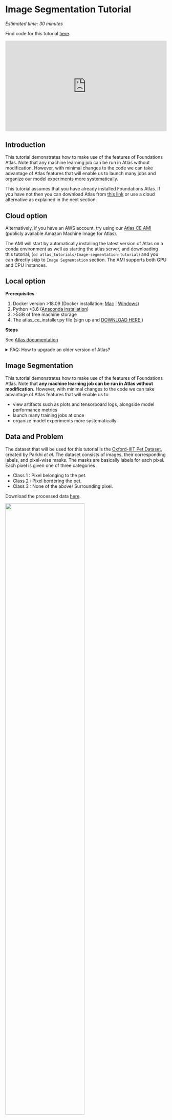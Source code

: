 #  Image Segmentation Tutorial

*Estimated time: 30 minutes*

Find code for this tutorial [here](https://github.com/dessa-public/Image-segmentation-tutorial).

<div style="position: relative; padding-bottom: 56.25%; height: 0; overflow: hidden; max-width: 100%; height: auto;">
  <iframe src="https://www.youtube.com/embed/TnMq0V_O1zs?start=146" frameborder="0" allowfullscreen style="position: absolute; top: 0; left: 0; width: 100%; height: 100%;"></iframe>
</div>

## Introduction

This tutorial demonstrates how to make use of the features of Foundations Atlas. Note that any machine learning
job can be run in Atlas without modification. However, with minimal changes to the code we can take advantage of 
Atlas features that will enable us to launch many jobs and organize our model experiments more systematically.

This tutorial assumes that you have already installed Foundations Atlas. If you have not then you can download 
Atlas from [this link](https://www.atlas.dessa.com/) or use a cloud alternative as explained in the next section.

## Cloud option
Alternatively, if you have an AWS account, try using our <a target="_blank" href="https://docs.atlas.dessa.com">Atlas CE AMI</a> (publicly available Amazon Machine Image for Atlas).

The AMI will start by automatically installing the latest version of Atlas on a conda environment as well as starting the atlas server, and downloading this tutorial, (`cd atlas_tutorials/Image-segmentation-tutorial`) and you can directly skip to `Image Segmentation` section. The AMI supports both GPU and CPU instances.

## Local option
**Prerequisites**

1. Docker version >18.09 (Docker installation: <a target="_blank" href="https://docs.docker.com/docker-for-mac/install/"> Mac</a>
 | <a target="_blank" href="https://docs.docker.com/docker-for-windows/install/"> Windows</a>)
2. Python >3.6 (<a target="_blank" href="https://www.anaconda.com/distribution/">Anaconda installation</a>)
3. \>5GB of free machine storage
4. The atlas_ce_installer.py file (sign up and <a target="_blank" href="https://www.atlas.dessa.com/"> DOWNLOAD HERE </a>)


**Steps**

See <a target="_blank" href="https://docs.atlas.dessa.com/">Atlas documentation</a>
  

<details>
  <summary>FAQ: How to upgrade an older version of Atlas?</summary>
<br>

1. Stop atlas server using <code>atlas-server stop</code> <br><br>
2. Remove docker images related to Atlas in your terminal with:
  <br><code>docker images | grep atlas-ce | awk '{print $3}' | xargs docker rmi -f</code><br><br>
3. Remove the environment where you installed the Atlas or pip uninstall the Atlas:
<br><code>conda env remove -n your_env_name</code><br><br>


</details>

## Image Segmentation

This tutorial demonstrates how to make use of the features of Foundations Atlas. Note that **any machine learning job can be run in Atlas without modification.** However, with minimal changes to the code we can take advantage of Atlas features that will enable us to:

* view artifacts such as plots and tensorboard logs, alongside model performance metrics
* launch many training jobs at once
* organize model experiments more systematically


## Data and Problem

The dataset that will be used for this tutorial is the <a target="_blank" href="https://www.robots.ox.ac.uk/~vgg/data/pets/">Oxford-IIIT Pet Dataset</a>, created by Parkhi *et al*. The dataset consists of images, their corresponding labels, and pixel-wise masks. The masks are basically labels for each pixel. Each pixel is given one of three categories :

* Class 1 : Pixel belonging to the pet.
* Class 2 : Pixel bordering the pet.
* Class 3 : None of the above/ Surrounding pixel.

Download the processed data [here](https://dl-shareable.s3.amazonaws.com/train_data.npz).

<img src='https://github.com/dessa-public/Image-segmentation-tutorial/raw/master/images/data.png' width=70%>

## U-Net Model

The model being used here is a modified U-Net. A U-Net consists of an encoder (downsampler) and decoder (upsampler). In-order to learn robust features, and reduce the number of trainable parameters, a pretrained model can be used as the encoder. Thus, the encoder for this task will be a pretrained MobileNetV2 model, whose intermediate outputs will be used, and the decoder will be the upsample block already implemented in TensorFlow Examples in the [Pix2pix](https://github.com/tensorflow/examples/blob/master/tensorflow_examples/models/pix2pix/pix2pix.py) tutorial.
 
The reason to output three channels is because there are three possible labels for each pixel. Think of this as multi-classification where each pixel is being classified into three classes.

As mentioned, the encoder will be a pretrained MobileNetV2 model which is prepared and ready to use in [tf.keras.applications](https://www.tensorflow.org/versions/r2.0/api_docs/python/tf/keras/applications). The encoder consists of specific outputs from intermediate layers in the model. Note that the encoder will not be trained during the training process.

In the following sections, we will describe how to use this repository and train your own image-segmentation ML model in just a few steps.

Clone this repository by running:
```bash
git clone https://github.com/dessa-public/Image-segmentation-tutorial.git
```
and then type `cd Image-segmentation-tutorial` in the terminal to make this your current directory.

Paste the previously downloaded file named `train_data.npz` under the `data` directory of Image-segmentation-tutorial project.

## Start Atlas

Activate the conda environment in which Foundations Atlas is installed (by running `conda activte your_env` inside terminal). Then run `atlas-server start` 
in a new tab terminal. Validate that the GUI has been started by accessing it at <a target="_blank" href="http://localhost:5555/projects">http://localhost:5555/projects</a>.
(If using cloud, GUI should be accessible at <a target="_blank" href="http://localhost:5555/projects">http://<instance_IP>:5555/projects</a> insteal)

## Running a job

Activate the environment in which you have Foundations Atlas installed, then from inside the project directory (Image-segmentation-tutorial) run the following command:
```python
foundations submit scheduler . code/main.py
```
Notice that you didn't need to install any other packages to run your job because Foundations already takes care of it. This is ensured by the fact that you 
have a `requirements.txt` file in your main directory that specifies the python packages needed by your project. Foundations Atlas makes use of that file to 
install your requirements before executing your codebase.

If you take a look at Atlas dashboard, you can see basic information about the ran job such as start time, its status or its job ID.
You can also check the logs of your job by clicking the expand button on the right end of the job row of each job.

Congrats! Your run was scheduled by Foundations Atlas! It is important to notice that the initial codebase was written with no intention of using Atlas in 
mind. Despite using foundations to schedule the job, the codebase is not "aware" of the existence of Atlas.

Let's move on to explore the more advanced features of Atlas such as parameters and metrics tracking, models analysis, hyperparameter search and more.

## Atlas Features
The Atlas features include: 
1. Experiment reproducibility
2. Various jobs status monitoring (i.e. running, killed etc.) from GUI
3. Job metrics and hyperparameters analysis in the GUI
4. Saving and viewing of any artifacts such as images, audio or video from the GUI
5. Automatic job scheduling
6. Live logs for any running jobs and saved logs for finished or failed jobs are accessible from the GUI
7. Hyperparameter search
8. Tensorboard integration to analyze deep learning models
9. Running jobs in docker containers


## How to Enable Full Atlas Features

Inside the `code` directory, you are provided with the following python scripts:

* main.py: a main script which prepares data, trains an U-net model, then evaluates the model on the test set.

To enable Atlas features, we only to need to make a few changes. Let's start by importing foundations to the beginning of `main.py`, where we will make most 
of our changes:

```python
import foundations
```

## Logging Metrics and Parameters

When training machine learning models, it is always good practice to keep a record of the different architectures and parameters that were tried. Some 
example parameters are the number of layers, number of neurones per layer, dataset used or other parameters specific to the experiment.

To do that,
 Atlas enables
any job 
parameters to be logged in the GUI using `foundations.log_params()` which accepts key-value pairs.

Look for the comment:

```python
# TODO Add foundations.log_params(hyper_params)
```

replace this with:
```python
foundations.log_params(hyper_params)

```

Here, `hyper_params` is a dictionary in which keys are parameter names and values are parameter values.

In addition to keeping track of an experiment parameters, it is also good practice to record the outcome of such experiment, typically called metrics. Some 
example metrics can be Accuracy, Precision or other scores useful for the analysis of the problem.

In our case, the last line of `main.py` outputs the training and validation accuracy. After these statements, we will call the function `foundations
.log_metric()`.This function takes two arguments, a key and a value. After the function call has been added,  once a job successfully completes, logged metrics for each job will be visible from the Foundations GUI. Copy the following line and replace the print statement with it.

Look for the comment:

```python
# TODO Add foundations log_metrics here
```
replace this line with the lines below:
```python
foundations.log_metric('train_accuracy', float(train_acc))
foundations.log_metric('val_accuracy', float(val_acc))
```

## Saving Artifacts

We want to monitor the progress of our model while training by looking at the predicted masks for a given training image. With Atlas, we can save any artifact such as images, audio, video or any other files to the GUI with just one line.

It is worth noting that, in order to save artifact to Atlas dashboard, the artifact needs to be saved on disk first. The path of the file on disk is then 
used to log such artifacts to the GUI.

Look for the comment:
```python
# TODO Add foundations artifact i.e. foundations.save_artifact(f"sample_{name}.png", key=f"sample_{name}")
```
and replace it with:
```python
foundations.save_artifact(f"sample_{name}.png", key=f"sample_{name}")
```
Moreover, you can save the trained model checkpoint files as an artifact in GUI.

Look for the comment:
```python
# TODO Add foundations save_artifacts here to save the trained model
```
and replace it with:

```python
foundations.save_artifact('trained_model.h5', key='trained_model')
```
This will allow you to download the trained model corresponding to any experiment directly from GUI.

## TensorBoard Integration 


<a target="_blank" href="https://www.tensorflow.org/tensorboard/r1/summaries">TensorBoard</a> is a super powerful model visualization tool that makes 
the analysis of your training very easy. 

Luckily, Foundations Atlas has full TensorBoard integration. and only requires from the user to point to the folder where the user is saving his tensorboard 
files.

```python
# Add tensorboard dir for foundations here  i.e. foundations.set_tensorboard_logdir('tflogs')
```
Replace this line with
```python
foundations.set_tensorboard_logdir('tflogs')
```
to access TensorBoard directly from the Atlas GUI.


## Run Foundations Atlas

Congrats! Now you enabled full Atlas features in your code.

Now run the same command as you ran previously i.e. `foundations submit scheduler . code/main.py` from the `Image-segmentaion-tutorial` directory. 

This time, the job that we ran, holds a set of parameters used in the experiment, as well as the metrics representing the outcome of the experiment. More 
details about the job can be accessed via the expansion icon to the right of the row. The detail window includes job logs, as well as the artifacts saved 
along the experiment. It is also possible to add `tags` using the detail window to mark specific jobs.

On another level, one can also select a job (row) for the jobs table in the GUI and `send to tensorboard` to benefit from all the features avaiable in TB. It
 is usually a smart idea to do an in depth analysis of models to understand where they fail. Please note that jobs for which tensorboard files where tracked 
 by Atlas are marked with a tensorboard tag.

## Code Reproducibility

Atlas automatically provides you with the code reproducbility:

You can recover your code for any job at any time later in the future. In order to recover the code corresponding to any Foundations Atlas job_id, just execute 
```bash
foundations get job scheduler <job_id>
``` 
which will recover your experiment's bundle from the job store.

## (Optional) Build Docker Image

In previous runs, Foundations Atlas used to install the libraries inside `requirements.txt` everytime before executing the user's codebase. To avoid having 
such overhead at every new job, one might build a custom docker image that Foundations Atlas will use to run the experiments.

```bash
cd custom_docker_image
docker build . --tag image_seg:atlas
```
Since `customer_docker_image` folder already contains a `DockerFile` that would build a docker image that support both Foundations Atlas and the requirements
 of the project, you have created a docker image named `image_seg:atlas` on your local computer that 
conatins the 
python environment required to 
run this 
job.


### Running with the Built Docker Image: Configuration

In Atlas, it is possible to create a configuration job in your working directory that specifies some base information about all jobs you want to run. Such 
information can be the project name (defaults to directory name when non-existent), the level of log to receive, number of GPUs to use per job, or the docker
 image to use for every job.

Below is an example of configuration file that you can use for this project.

First, create a file named `job.config.yaml` inside `code` directory, and copy the text from below into the file. 

We will also make use of the docker image we have already built `image_seg:atlas`. 


```yaml
# Project config #
project_name: 'Image-segmentation-tutorial'
log_level: INFO

# Worker config #
# Additional definition for the worker can be found here: https://docker-py.readthedocs.io/en/stable/containers.html

num_gpus: 0

worker:
  image: image_seg:atlas # name of your customized images
  volumes:
    /local/path/to/folder/containing/data:
      bind: /data/
      mode: rw
```

Note: If you don't want to use the custom docker image, you can just comment out or just delete the whole `image` line inside `worker` section of this config file shown above.

Make sure to give right path of your data folder as shown below:

Under the `volumes` section, you will need to replace `/absolute/path/to/folder/containing/data` with your host absolute path of data folder so that your data 
volume is mounted inside the Foundations Atlas docker container. In order to obtain your absolute data path, you can `cd data` and then type `pwd` in the 
terminal

## Data Directory

Since we will mount our data folder from the host to the container, we need to change the data path appropriately inside our codebase.

```python
train_data = np.load('./data/train_data.npz', allow_pickle=True)
```
Replace the above block where the `train_data.npz` is loaded with the line below:
```python
train_data = np.load('/data/train_data.npz', allow_pickle=True)
```


## Run with full features of Foundations Atlas

Go inside the `code`directory and run the command below in your terminal (make sure you are in the foundations enviornment).
```python
foundations submit scheduler . main.py
```
This time we are running the `main.py` from inside the `code` directory. In this way, Foundations Atlas will only package the `code` folder and the `data` folder will get mounted directly inside Foundations Atlas docker container (as we specified inside the configuration file above). In this way, the data will not be a part of job package making it much faster and memory efficient.

At any point, to clear the queue of submitted jobs:
```python
foundations clear-queue scheduler
```

## How to Improve the Accuracy?
After running your most recent job, you can see that the validation accuracy is not very impressive. 
The predicted artifacts don't look similar to the true masks either. 

### Debugging with Tensorboard
Let's analyze the gradients using Tensorboard to understand what is happening with this sub par model. 
First click on the checkbox for your most recent job and press `Send to Tensorboard` button. 
This should open a new tab with Tensorboard up and running. 
Find the [histograms](http://localhost:5959/#histograms) tab. 

There you will see gradient plots such as below, where the first upsample layer has a range of gradients between 0.4 and -0.4:

Final upsample layer       |   Previous layers | ..  | First upsample layer| 
:-------------------------:|:-------------------------:|:-------------------------:|:-------------------------:|
![](https://github.com/dessa-public/Image-segmentation-tutorial/raw/master/images/grad_4.png)  |  ![](https://github.com/dessa-public/Image-segmentation-tutorial/raw/master/images/grad_3.png) |  ![](https://github.com/dessa-public/Image-segmentation-tutorial/raw/master/images/grad_2.png) | ![](https://github.com/dessa-public/Image-segmentation-tutorial/raw/master/images/grad_0.png) 

As it is apparent from the plots, the gradients for the first upsample layer are small and centered around zero.
To prevent vanishing of gradients in the earlier layers, you can try modifying the code appropriately. 
Feel free to check the hints within the code! Alternatively the correct solution can be found below.

Validation accuracy | Validation loss
:-------------------------:|:-------------------------:
![](https://github.com/dessa-public/Image-segmentation-tutorial/raw/master/images/validation_acc.png) | ![](https://github.com/dessa-public/Image-segmentation-tutorial/raw/master/images/validation_loss.png) 


### Solution
<details><summary>Click to See</summary>
<p>


Modern architectures often benefit from skip connections and appropriate activation functions to avoid the vanishing gradients problem.
Looking at the function `main.py/unet_model` reveals that the skip connections was not implemented, which prevents the gradient from finding an easy way back
 to the input layer (thus the gradient vanish). 
After the line `x = up(x)` add the below lines to fix this:
```
concat = tf.keras.layers.Concatenate()
x = concat([x, skip])
```

Another problem in the model is the usage of the sigmoid in the function `pix2pix.py/upsample` which is prone to saturation if the outputs pre-activation are
 of high absolute values. An easy, yet practical solution would be to replace the sigmoid activation functions with ReLu activations.
```
result.add(tf.keras.layers.Activation('sigmoid'))
```
Modify this line as below:
```
result.add(tf.keras.layers.ReLU())
```
Running another job with these changes results in a significantly higher accuracy, with below gradient plots, 
where the first upsample (`conv2d_transpose_4x4_to_8x8` under `grad_sequential`) layer has a range of gradients between 125 and -125 (300x greater now in magnitude!):

Final upsample layer       |   Previous layers | ..  | First upsample layer| 
:-------------------------:|:-------------------------:|:-------------------------:|:-------------------------:|
![](https://github.com/dessa-public/Image-segmentation-tutorial/raw/master/images/fixed_grad_4.png)  |  ![](https://github.com/dessa-public/Image-segmentation-tutorial/raw/master/images/fixed_grad_3.png) |  ![](https://github.com/dessa-public/Image-segmentation-tutorial/raw/master/images/fixed_grad_2.png) |  ![](https://github.com/dessa-public/Image-segmentation-tutorial/raw/master/images/fixed_grad_0.png) 

Validation accuracy | Validation loss
:-------------------------:|:-------------------------:
![](https://github.com/dessa-public/Image-segmentation-tutorial/raw/master/images/fixed_validation_acc.png) | ![](https://github.com/dessa-public/Image-segmentation-tutorial/raw/master/images/fixed_validation_loss.pngg)

</p>
</details>


## Running a Hyperparameter Search

Atlas makes running multiple experiments and tracking the results of a set of hyperparameters easy. Create a new file called 'hyperparameter_search.py' inside the `code` directory and paste in the following code:

```python
import os
import numpy as np
import foundations

NUM_JOBS = 10

def generate_params():

    hyper_params = {'batch_size': int(np.random.choice([8, 16, 32, 64])),
                    'epochs': int(np.random.choice([10, 20, 30])),
                    'learning_rate': np.random.choice([0.01, 0.001, 0.0001]),
                    'decoder_neurons': [np.random.randint(16, 512), np.random.randint(16, 512),
                                        np.random.randint(16, 512), np.random.randint(16, 512)],
                    }
    return hyper_params


for job_ in range(NUM_JOBS):
    print(f"packaging job {job_}")
    hyper_params = generate_params()
    foundations.submit(scheduler_config='scheduler', job_directory='.', command='main.py', params=hyper_params,
                       stream_job_logs=False)
```

This script samples hyperparameters uniformly from pre-defined ranges, then submits jobs using those hyperparameters. For a script that exerts more control 
over the hyperparameter sampling, check the end of the tutorial. The job execution code is still coming from main.py; i.e. each experiment is submitted to 
and run with the script.

In order to get this to work, a small modification needs to be made to main.py. In the code block where the hyperparameters are defined (indicated by the 
comment 'define hyperparameters'), we'll load the sampled hyperparameters instead of defining a fixed set of hyperparameters explicitly.

```python
# define hyperparameters: Replace hyper_params by foundations.load_parameters()
hyper_params = {'batch_size': 16,
                'epochs': 10,
                'learning_rate': 0.0001,
                'decoder
```
Replace the above block with the following:
```python
hyper_params = foundations.load_parameters()
```

Now, to run the hyperparameter search, from the `code` directory simply run:
```bash
python hyperparameter_search.py
```

By looking at the GUI, one might notice that some jobs are running, some others are maybe finished, while some others are still queued and waiting for 
resources to become available before starting to run.

It is however important to notice some key features that Atlas provides to make the hyperparameters search analysis easier:

- Sort parameters and metrics by value
- Filter out unwanted metrics/parameters to avoid information overflow in the GUI
- Parallel Coordinates Plot: A highly interactive plot that shows the correlation between parameters and metrics, or even the correlation between a set of 
metrics. It is possible to interact with the plot in real time to either select certain parameters/metrics, or to select specific jobs based on a range of 
metric values/parameter values. As such, one can easily detect the optimal parameters that contribute to the best metric values.
- Multi-job tensorboard comparison: It is very important to do an in-depth comparison of multiple different jobs using tensorboard to figure out the 
advantages and limitations of every architecture, as well as build an intuition about the required model type/complexity to solve the problem at hand.

## Congrats!
That's it! You've completed the Foundations Atlas Tutorial. Now, you know the bascis about this tool and you should be able to go to use it in your own project.

Do you have any thoughts or feedback for Foundations Atlas? Join the [Dessa Slack community](https://u12604448.ct.sendgrid.net/wf/click?upn=FWkFK8jQsWHHe3Zs0Gq5lTVfVJ15gKBcKJ8U8683-2FgbxDO0AKr58M46HvgnHq5gu7wxIxP578G4skYZ0QeDgMvlsnXObXuf729kfmWrTshGGl6TUN1-2FFyXqmyrD5ZoV-2FZRo0hnw3InKzQzFwqlF1quZt7VDueDH-2FEBH340YEI-2BzPVPIYVXfgn1PnGl8fkLCnbYCd3y-2FE9USkbXAlUUrS32M6lVOa8yh3Zx0NI6a4qqpVFMxksNDun1d3ARH2OSPbpz1vHZKPFnXOfLxXECu8PNhWW7f7-2FVoNinol6t-2BZkEIwfKAjbZI9cZRHYLkxGcq1fsHpXGYBb2nNHtUGC77Lo19RTjhUG7juCEF34X3kF4WvYGqy5xbhbLBL1VsCLH-2BckvPQvF-2Bungthb9Y9DVEIIY4DrphpWV2nxMH57ReudsB-2FoUEtHc18-2BSR84JprF1rfenfH4JeL2dr9DuunbkWvOph-2FkBza8U6YjdxtyfjjfJcoBacw-2B-2BmL6u6HWVn6M95UMOlfqzhF9cb-2FtspPAta5-2FN-2FXlygoZptG74-2B1qYgqeJKdfs8NNbZ21inPrj7an6r1nYNW4YC2xhFyLU2xQsBqtA-3D-3D_HUWHbgbBidglsEUmLbxZPG73zbI-2FXxUPQjCzMJWkdroEX4ThZ-2Ba-2FJdu8bhCG1wcvpbbfZo-2BiSSdhtu4tG6XMtkBL8Zae-2BGEwDN3szVNiE30Om1ynfKmNpOylsSRYgejDusVxPEBpP9-2FS7hlC9E8wo2TuFuHrlbl22LkB75K0wEtiJO0c2mViU1HaEmPEzBLCHXf0Y9-2BfRiS6YpAx89cMJwZ-2FMdDGn6VZ5J9E7sIA7uLAld9W8Xdng7daA-2B1UUesrCZrB378tYyV8RbFvAnAvAn08hSekPk-2B-2BE6Anb5HnHs8XDTwPMX7sPvViiOeXxCyHWzYDvS-2FTwddaZaPC2CL8lnQwdSWGGaDm1qQRQMv8W5CeeQbMj4Y4afLIpw6ujHEv9wrMcqEQ8WLNT0YmT8mXDJ-2FdsCQq8geKsHq4T8tWttr00sD8cyI7bWpNHnj05w2jgR0MVnuB3iWDUw-2F8P3yPB2-2BxfA34jXuxFn-2B30bf-2FOnkNcu-2B-2B0UeWmzxmjZyvxCXpjPvurewqGr-2Fpcx78JUfAHaFKyRorhoDV8yvd85XK-2BJ6vyGuwZ1wrEDBJTsE-2BGedJ)!


## References
1. https://www.tensorflow.org/tutorials/images/segmentation
1. [https://docs.atlas.dessa.com/](https://docs.atlas.dessa.com/)